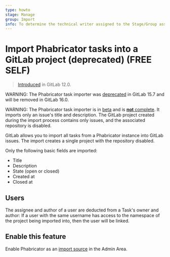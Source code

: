 ```yaml
---
type: howto
stage: Manage
group: Import
info: To determine the technical writer assigned to the Stage/Group associated with this page, see https://about.gitlab.com/handbook/product/ux/technical-writing/#assignments
---
```


# Import Phabricator tasks into a GitLab project (deprecated) **(FREE SELF)**

> [Introduced](https://gitlab.com/gitlab-org/gitlab-foss/-/issues/60562) in GitLab 12.0.

WARNING:
The Phabricator task importer was [deprecated](https://gitlab.com/gitlab-org/gitlab/-/merge_requests/106369) in GitLab 15.7
and will be removed in GitLab 16.0.

WARNING:
The Phabricator task importer is in
[beta](../../../policy/alpha-beta-support.md#beta-features) and is
[**not** complete](https://gitlab.com/gitlab-org/gitlab/-/issues/284406). It imports
only an issue's title and description. The GitLab project created during the import
process contains only issues, and the associated repository is disabled.

GitLab allows you to import all tasks from a Phabricator instance into
GitLab issues. The import creates a single project with the
repository disabled.

Only the following basic fields are imported:

- Title
- Description
- State (open or closed)
- Created at
- Closed at

## Users

The assignee and author of a user are deducted from a Task's owner and
author: If a user with the same username has access to the namespace
of the project being imported into, then the user will be linked.

## Enable this feature

Enable Phabricator as an [import source](../../admin_area/settings/visibility_and_access_controls.md#configure-allowed-import-sources) in the Admin Area.
